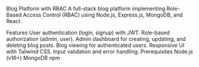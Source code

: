 Blog Platform with RBAC
A full-stack blog platform implementing Role-Based Access Control (RBAC) using Node.js, Express.js, MongoDB, and React.

Features
User authentication (login, signup) with JWT.
Role-based authorization (admin, user).
Admin dashboard for creating, updating, and deleting blog posts.
Blog viewing for authenticated users.
Responsive UI with Tailwind CSS.
Input validation and error handling.
Prerequisites
Node.js (v16+)
MongoDB
npm
